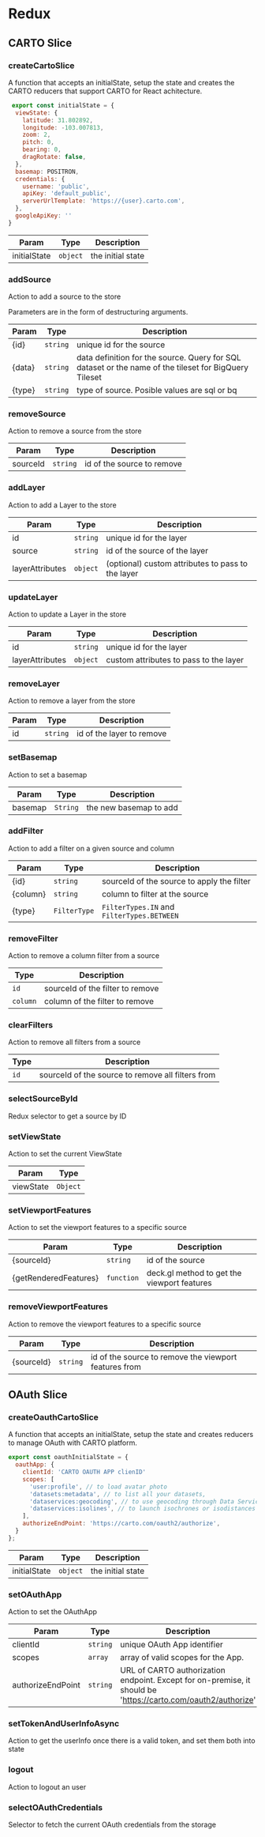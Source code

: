# Redux

## CARTO Slice
### createCartoSlice
A function that accepts an initialState, setup the state and creates 
the CARTO reducers that support CARTO for React achitecture.

```javascript
 export const initialState = {
  viewState: {
    latitude: 31.802892,
    longitude: -103.007813,
    zoom: 2,
    pitch: 0,
    bearing: 0,
    dragRotate: false,
  },
  basemap: POSITRON,
  credentials: {
    username: 'public',
    apiKey: 'default_public',
    serverUrlTemplate: 'https://{user}.carto.com',
  },
  googleApiKey: ''
}
```

| Param | Type | Description |
| --- | --- | --- |
| initialState | <code>object</code> | the initial state|

### addSource
Action to add a source to the store

Parameters are in the form of destructuring arguments.

| Param | Type | Description |
| --- | --- | --- |
| {id} | <code>string</code> | unique id for the source |
| {data} | <code>string</code> | data definition for the source. Query for SQL dataset or the name of the tileset for BigQuery Tileset |
| {type} | <code>string</code> | type of source. Posible values are sql or bq 

### removeSource
Action to remove a source from the store

| Param | Type | Description |
| --- | --- | --- |
| sourceId | <code>string</code> | id of the source to remove |

### addLayer
Action to add a Layer to the store

| Param | Type | Description |
| --- | --- | --- |
| id | <code>string</code> | unique id for the layer |
| source | <code>string</code> | id of the source of the layer |
| layerAttributes | <code>object</code> | (optional) custom attributes to pass to the layer |

### updateLayer
Action to update a Layer in the store

| Param | Type | Description |
| --- | --- | --- |
| id | <code>string</code> | unique id for the layer |
| layerAttributes | <code>object</code> | custom attributes to pass to the layer |

### removeLayer
Action to remove a layer from the store

| Param | Type | Description |
| --- | --- | --- |
| id | <code>string</code> | id of the layer to remove |

### setBasemap
Action to set a basemap

| Param | Type | Description |
| --- | --- | --- |
| basemap | <code>String</code> | the new basemap to add |

### addFilter
Action to add a filter on a given source and column

| Param | Type | Description |
| --- | --- | --- |
| {id} | <code>string</code> | sourceId of the source to apply the filter |
| {column} | <code>string</code> | column to filter at the source |
| {type} | <code>FilterType</code> | `FilterTypes.IN` and `FilterTypes.BETWEEN` |

### removeFilter
Action to remove a column filter from a source

| Type | Description |
| --- | --- |
| <code>id</code> | sourceId of the filter to remove |
| <code>column</code> | column of the filter to remove |

### clearFilters
Action to remove all filters from a source

| Type | Description |
| --- | --- |
| <code>id</code> | sourceId of the source to remove all filters from |

### selectSourceById
Redux selector to get a source by ID

### setViewState
Action to set the current ViewState

| Param | Type |
| --- | --- |
| viewState | <code>Object</code> | 

### setViewportFeatures
Action to set the viewport features to a specific source

| Param | Type | Description |
| --- | --- | --- |
| {sourceId} | <code>string</code> | id of the source |
| {getRenderedFeatures} | <code>function</code> | deck.gl method to get the viewport features | 

### removeViewportFeatures
Action to remove the viewport features to a specific source

| Param | Type | Description |
| --- | --- | --- |
| {sourceId} | <code>string</code> | id of the source to remove the viewport features from |

## OAuth Slice
### createOauthCartoSlice
A function that accepts an initialState, setup the state and creates 
reducers to manage OAuth with CARTO platform.

```javascript
export const oauthInitialState = {
  oauthApp: {
    clientId: 'CARTO OAUTH APP clienID'
    scopes: [
      'user:profile', // to load avatar photo
      'datasets:metadata', // to list all your datasets,
      'dataservices:geocoding', // to use geocoding through Data Services API
      'dataservices:isolines', // to launch isochrones or isodistances through Data Services API
    ],
    authorizeEndPoint: 'https://carto.com/oauth2/authorize', 
  }
};
```

| Param | Type | Description |
| --- | --- | --- |
| initialState | <code>object</code> | the initial state  |

### setOAuthApp
Action to set the OAuthApp

| Param | Type | Description |
| --- | --- | --- |
| clientId | <code>string</code> | unique OAuth App identifier |
| scopes | <code>array</code> | array of valid scopes for the App. |
| authorizeEndPoint | <code>string</code> | URL of CARTO authorization endpoint. Except for on-premise, it should be 'https://carto.com/oauth2/authorize' |

### setTokenAndUserInfoAsync
Action to get the userInfo once there is a valid token, and set them both into state

### logout
Action to logout an user

### selectOAuthCredentials
Selector to fetch the current OAuth credentials from the storage

